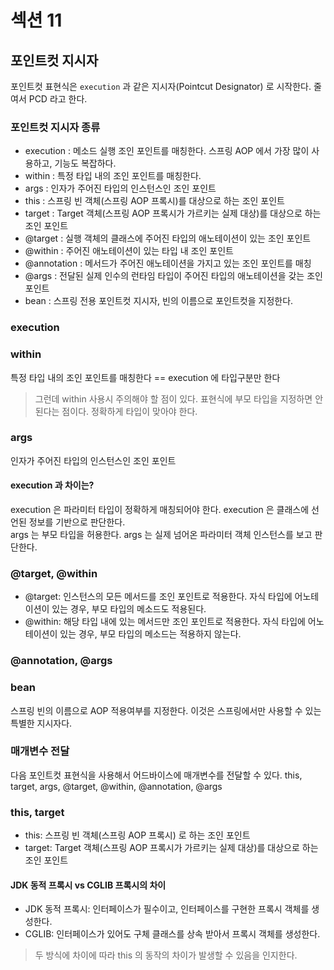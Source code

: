 # 섹션 11

## 포인트컷 지시자
포인트컷 표현식은 `execution` 과 같은 지시자(Pointcut Designator) 로 시작한다. 줄여서 PCD 라고 한다.

### 포인트컷 지시자 종류
* execution : 메소드 실행 조인 포인트를 매칭한다. 스프링 AOP 에서 가장 많이 사용하고, 기능도 복잡하다. 
* within : 특정 타입 내의 조인 포인트를 매칭한다. 
* args : 인자가 주어진 타입의 인스턴스인 조인 포인트 
* this : 스프링 빈 객체(스프링 AOP 프록시)를 대상으로 하는 조인 포인트 
* target : Target 객체(스프링 AOP 프록시가 가르키는 실제 대상)를 대상으로 하는 조인 포인트 
* @target : 실행 객체의 클래스에 주어진 타입의 애노테이션이 있는 조인 포인트 
* @within : 주어진 애노테이션이 있는 타입 내 조인 포인트 
* @annotation : 메서드가 주어진 애노테이션을 가지고 있는 조인 포인트를 매칭 
* @args : 전달된 실제 인수의 런타임 타입이 주어진 타입의 애노테이션을 갖는 조인 포인트 
* bean : 스프링 전용 포인트컷 지시자, 빈의 이름으로 포인트컷을 지정한다.

### execution

### within
특정 타입 내의 조인 포인트를 매칭한다 == execution 에 타입구분만 한다
> 그런데 within 사용시 주의해야 할 점이 있다. 표현식에 부모 타입을 지정하면 안된다는 점이다. 정확하게 타입이 맞아야 한다.

### args
인자가 주어진 타입의 인스턴스인 조인 포인트

#### execution 과 차이는?
execution 은 파라미터 타입이 정확하게 매칭되어야 한다. execution 은 클래스에 선언된 정보를 기반으로 판단한다.  
args 는 부모 타입을 허용한다. args 는 실제 넘어온 파라미터 객체 인스턴스를 보고 판단한다.

### @target, @within
* @target: 인스턴스의 모든 메서드를 조인 포인트로 적용한다. 자식 타입에 어노테이션이 있는 경우, 부모 타입의 메소드도 적용된다.
* @within: 해당 타입 내에 있는 메서드만 조인 포인트로 적용한다. 자식 타입에 어노테이션이 있는 경우, 부모 타입의 메소드는 적용하지 않는다.

### @annotation, @args

### bean
스프링 빈의 이름으로 AOP 적용여부를 지정한다. 이것은 스프링에서만 사용할 수 있는 특별한 지시자다.

### 매개변수 전달
다음 포인트컷 표현식을 사용해서 어드바이스에 매개변수를 전달할 수 있다.
this, target, args, @target, @within, @annotation, @args

### this, target
* this: 스프링 빈 객체(스프링 AOP 프록시) 로 하는 조인 포인트
* target: Target 객체(스프링 AOP 프록시가 가르키는 실제 대상)를 대상으로 하는 조인 포인트

#### JDK 동적 프록시 vs CGLIB 프록시의 차이
* JDK 동적 프록시: 인터페이스가 필수이고, 인터페이스를 구현한 프록시 객체를 생성한다.
* CGLIB: 인터페이스가 있어도 구체 클래스를 상속 받아서 프록시 객체를 생성한다.

> 두 방식에 차이에 따라 this 의 동작의 차이가 발생할 수 있음을 인지한다.
